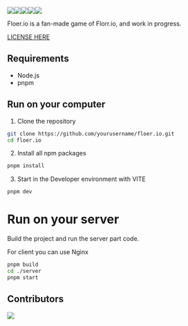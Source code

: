 <img src="https://img.shields.io/badge/TYPESCRIPT-white?style=for-the-badge&logo=typescript"><img src="https://img.shields.io/badge/HTML5-gray?style=for-the-badge&logo=html5"><img src="https://img.shields.io/badge/CSS3-blue?style=for-the-badge&logo=css3"><img src="https://img.shields.io/badge/VITE-yellow?style=for-the-badge&logo=vite"><img src="https://img.shields.io/badge/Nginx-green?style=for-the-badge&logo=nginx">

Floer.io is a fan-made game of Florr.io, and work in progress.

[LICENSE HERE](LICENSE)

## Requirements
- Node.js
- pnpm

## Run on your computer

1. Clone the repository
```bash
git clone https://github.com/yourusername/floer.io.git
cd floer.io
```

2. Install all npm packages
```bash
pnpm install
```

3. Start in the Developer environment with VITE
```bash
pnpm dev
```

# Run on your server

Build the project and run the server part code.

For client you can use Nginx
```bash
pnpm build
cd ./server
pnpm start
```

## Contributors

<a href="https://github.com/c2x2n/floer.io/graphs/contributors">
  <img src="https://contrib.rocks/image?repo=c2x2n/floer.io" />
</a>
